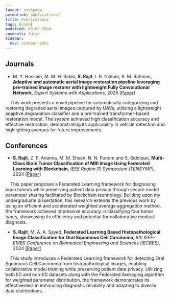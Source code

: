 ```yaml
---
layout: novipage
permalink: publications/
title: Publications
tags: [code]
modified: 09-03-2024
comments: false
sidebar:
  nav: sidebar-pubs
---
```



## Journals

+ M. Y. Hossain, M. M. H. Rakib, **S. Rajit**, I. R. Nijhum, R. M. Rahman, **Adaptive and automatic aerial image restoration pipeline leveraging pre-trained image restorer with lightweight Fully Convolutional Network**, *Expert Systems with Applications*, 2025 [<a href="https://www.sciencedirect.com/science/article/abs/pii/S0957417424020773" target="_blank">Paper</a>]

&nbsp;&nbsp;&nbsp;&nbsp;This work presents a novel pipeline for automatically categorizing and restoring degraded aerial images captured by UAVs, utilizing a lightweight adaptive degradation classifier and a pre-trained transformer-based restoration model. The system achieved high classification accuracy and effective restoration, demonstrating its applicability in vehicle detection and highlighting avenues for future improvements.


## Conferences

+  **S. Rajit**, Z. F. Ananna, M. M. Ehsan, N. N. Punom and S. Siddique, **Multi-Class Brain Tumor Classification of MRI Image Using Federated Learning with Blockchain**, *IEEE Region 10 Symposium (TENSYMP)*, 2024 [<a href="https://doi.org/10.1109/TENSYMP61132.2024.10752160" target="_blank">Paper</a>]

&nbsp;&nbsp;&nbsp;&nbsp;This paper proposes a Federated Learning framework for diagnosing brain tumors while preserving patient data privacy through secure model parameter sharing facilitated by Blockchain technology. Building upon my undergraduate dissertation, this research extends the previous work by using an efficient and accelerated weighted average aggregation method, the framework achieved impressive accuracy in classifying four tumor types, showcasing its efficiency and potential for collaborative medical diagnosis.


+ **S. Rajit**, M. A. A. Sayed, **Federated Learning Based Histopathological Image Classification for Oral Squamous Cell Carcinoma**, *8th IEEE-EMBS Conference on Biomedical Engineering and Sciences (IECBES)*, 2024 <a href="https://doi.org/10.1109/IECBES61011.2024.10991111" target="_blank">[Paper]</a>

&nbsp;&nbsp;&nbsp;&nbsp;This study introduces a Federated Learning framework for detecting Oral Squamous Cell Carcinoma from histopathological images, enabling collaborative model training while preserving patient data privacy. Utilizing both IID and non-IID datasets along with the Federated Averaging algorithm for weighted parameter distribution, the framework demonstrates its effectiveness in enhancing diagnostic reliability and adapting to diverse data distributions.










